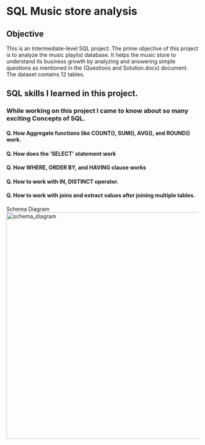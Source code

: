 # SQL Music store analysis
## Objective 
This is an Intermediate-level SQL project. The prime objective of this project is to analyze the music playlist database. It helps the music store to understand its business growth by analyzing and answering simple questions as mentioned in the (Questions and Solution.docx) document. The dataset contains 12 tables.

## SQL skills I learned in this project.
### While working on this project I came to know about so many exciting Concepts of SQL. 
####	Q.	How Aggregate functions like COUNT(), SUM(), AVG(), and ROUND() work.
####	Q.	How does the ‘SELECT’ statement work
####	Q.	How WHERE, ORDER BY, and HAVING clause works
####	Q.	How to work with IN, DISTINCT operator.
####	Q.	How to work with joins and extract values after joining multiple tables.


Schema Diagram
<img width="594" alt="schema_diagram" src="https://github.com/ajayk079/SQL_Music-store-analysis/assets/83025605/c646cb2a-7e74-457e-aa66-539fa0d2d976">
